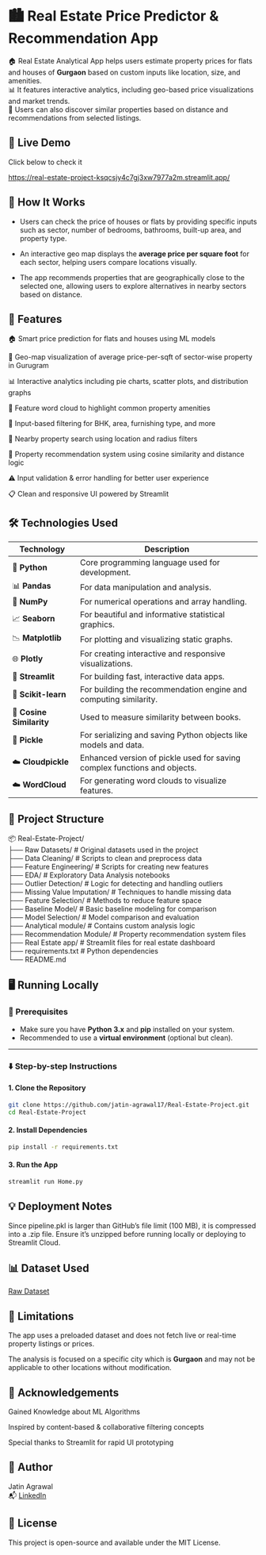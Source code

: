 
# 🏙️ Real Estate Price Predictor & Recommendation App

🏠 Real Estate Analytical App helps users estimate property prices for flats and houses of **Gurgaon** based on custom inputs like location, size, and amenities.   
📊 It features interactive analytics, including geo-based price visualizations and market trends.  
🧭 Users can also discover similar properties based on distance and recommendations from selected listings.

## 🚀 Live Demo

Click below to check it

https://real-estate-project-ksqcsjy4c7gj3xw7977a2m.streamlit.app/

## 🧠 How It Works

- Users can check the price of houses or flats by providing specific inputs such as sector, number of bedrooms, bathrooms, built-up area, and property type.

- An interactive geo map displays the **average price per square foot** for each sector, helping users compare locations visually.

- The app recommends properties that are geographically close to the selected one, allowing users to explore alternatives in nearby sectors based on distance.
## 🎯 Features

🏠 Smart price prediction for flats and houses using ML models

📍 Geo-map visualization of average price-per-sqft of sector-wise property  in Gurugram

📊 Interactive analytics including pie charts, scatter plots, and distribution graphs

💬 Feature word cloud to highlight common property amenities

🔎 Input-based filtering for BHK, area, furnishing type, and more

📌 Nearby property search using location and radius filters

🏢 Property recommendation system using cosine similarity and distance logic

⚠️ Input validation & error handling for better user experience

📋 Clean and responsive UI powered by Streamlit
## 🛠️ Technologies Used

| Technology       | Description |
|------------------|-------------|
| 🐍 **Python**     | Core programming language used for development. |
| 📊 **Pandas**     | For data manipulation and analysis. |
| 🔢 **NumPy**      | For numerical operations and array handling. |
| 📈 **Seaborn**    | For beautiful and informative statistical graphics. |
| 📉 **Matplotlib** | For plotting and visualizing static graphs. |
| 🌐 **Plotly**     | For creating interactive and responsive visualizations. |
| 🧵 **Streamlit**  | For building fast, interactive data apps. |
| 🧪 **Scikit-learn** | For building the recommendation engine and computing similarity. |
| 🧠 **Cosine Similarity** | Used to measure similarity between books. |
| 🧊 **Pickle**     | For serializing and saving Python objects like models and data. |
| ☁️ **Cloudpickle** | Enhanced version of pickle used for saving complex functions and objects. |
| ☁️ **WordCloud**  | For generating word clouds to visualize features. |


## 📂 Project Structure


📦 Real-Estate-Project/  
├── Raw Datasets/ # Original datasets used in the project    
├── Data Cleaning/ # Scripts to clean and preprocess data   
├── Feature Engineering/ # Scripts for creating new features      
├── EDA/ # Exploratory Data Analysis notebooks  
├── Outlier Detection/ # Logic for detecting and handling outliers    
├── Missing Value Imputation/ # Techniques to handle missing data   
├── Feature Selection/ # Methods to reduce feature space    
├── Baseline Model/ # Basic baseline modeling for comparison    
├── Model Selection/ # Model comparison and evaluation    
├── Analytical module/ # Contains custom analysis logic    
├── Recommendation Module/ # Property recommendation system files  
├── Real Estate app/ # Streamlit files for real estate dashboard  
├──  requirements.txt # Python dependencies   
└──  README.md 
## 🖥️ Running Locally

### 🔧 Prerequisites
- Make sure you have **Python 3.x** and **pip** installed on your system.
- Recommended to use a **virtual environment** (optional but clean).

---

### ⬇️ Step-by-step Instructions

#### 1. Clone the Repository

```bash
git clone https://github.com/jatin-agrawal17/Real-Estate-Project.git  
cd Real-Estate-Project
```
#### 2. Install Dependencies
```bash
pip install -r requirements.txt
```

#### 3. Run the App
```bash
streamlit run Home.py 
```


## 💡 Deployment Notes

Since pipeline.pkl is larger than GitHub’s file limit (100 MB), it is compressed into a .zip file. Ensure it’s unzipped before running locally or deploying to Streamlit Cloud.


## 📊 Dataset Used

[Raw Dataset](https://github.com/jatin-agrawal17/Real-Estate-Project/tree/main/Raw%20Datasets)
## 📌 Limitations

The app uses a preloaded dataset and does not fetch live or real-time property listings or prices.

The analysis is focused on a specific city which is **Gurgaon** and may not be applicable to other locations without modification.
## 🙌 Acknowledgements
Gained Knowledge about ML Algorithms

Inspired by content-based & collaborative filtering concepts

Special thanks to Streamlit for rapid UI prototyping


## 👤 Author

Jatin Agrawal  
📬 [LinkedIn](https://www.linkedin.com/in/jatin-agrawal-b80092367/)

## 📎 License

This project is open-source and available under the MIT License.


